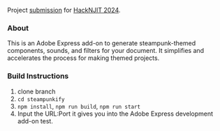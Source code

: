 Project [submission](https://devpost.com/software/steampunkify) for [HackNJIT 2024](https://hacknjit-2024.devpost.com/). 
### About
This is an Adobe Express add-on to generate steampunk-themed components, sounds, and filters for your document. It simplifies and accelerates the process for making themed projects. 
### Build Instructions
1. clone branch
2. ``cd steampunkify``
3. ``npm install``, ``npm run build``, ``npm run start``
4. Input the URL:Port it gives you into the Adobe Express development add-on test.
